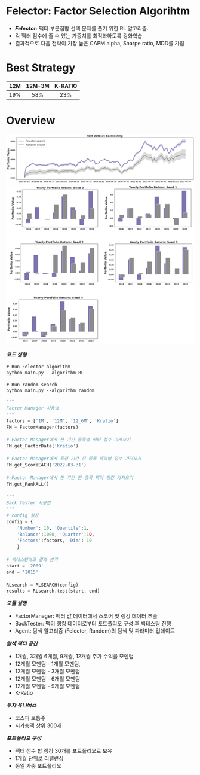 # Felector: Factor Selection Algorihtm
- ***Felector***: 팩터 부분집합 선택 문제를 풀기 위한 RL 알고리즘. 
- 각 팩터 점수에 줄 수 있는 가중치를 최적화하도록 강화학습
- 결과적으로 다음 전략이 가장 높은 CAPM alpha, Sharpe ratio, MDD를 가짐 <br>

# Best Strategy

| 12M | 12M-3M  | K-RATIO |
|:--:|:--:|:--:|
|19%  | 58% | 23%  |


# Overview

![](result/plot.png)
![](result/bar.png)

***코드 실행***

    # Run Felector algorithm
    python main.py --algorithm RL 
    
    # Run random search
    python main.py --algorithm random

```python
"""
Factor Manager 사용법
"""
factors = ['1M', '12M', '12_6M', 'Kratio']
FM = FactorManager(factors)

# Factor Manager에서 전 기간 종목별 팩터 점수 가져오기
FM.get_FactorData('Kratio')

# Factor Manager에서 특정 기간 전 종목 팩터별 점수 가져오기
FM.get_ScoreEACH('2022-03-31')

# Factor Manager에서 전 기간 전 종목 팩터 랭킹 가져오기
FM.get_RankALL()

"""
Back Tester 사용법
"""
# config 설정
config = {
    'Number': 10, 'Quantile':1, 
    'Balance':1000, 'Quarter':1Q, 
    'Factors':factors, 'Dim': 10
    }

# 백테스팅하고 결과 받기
start = '2009'
end = '2015'

RLsearch = RLSEARCH(config)
results = RLsearch.test(start, end)
```

***모듈 설명***
- FactorManager: 팩터 값 데이터에서 스코어 및 랭킹 데이터 추출
- BackTester: 팩터 랭킹 데이터로부터 포트폴리오 구성 후 백테스팅 진행
- Agent: 탐색 알고리즘 (Felector, Random)의 탐색 및 파라미터 업데이트 

***탐색 팩터 공간***
- 1개월, 3개월 6개월, 9개월, 12개월 주가 수익률 모멘텀 
- 12개월 모멘텀 - 1개월 모멘텀, 
- 12개월 모멘텀 - 3개월 모멘텀
- 12개월 모멘텀 - 6개월 모멘텀
- 12개월 모멘텀 - 9개월 모멘텀
- K-Ratio

***투자 유니버스***
- 코스피 보통주
- 시가총액 상위 300개


***포트폴리오 구성***
- 팩터 점수 합 랭킹 30개를 포트폴리오로 보유
- 1개월 단위로 리밸런싱
- 동일 가중 포트폴리오
